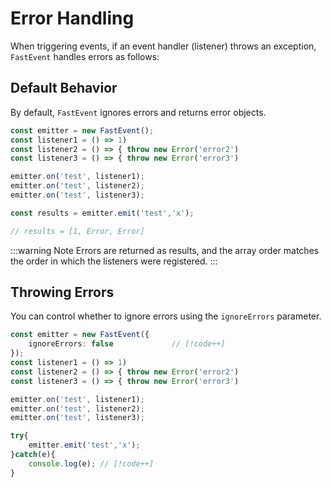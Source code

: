 # Error Handling

When triggering events, if an event handler (listener) throws an exception, `FastEvent` handles errors as follows:

## Default Behavior

By default, `FastEvent` ignores errors and returns error objects.

```ts
const emitter = new FastEvent();
const listener1 = () => 1)
const listener2 = () => { throw new Error('error2')
const listener3 = () => { throw new Error('error3')

emitter.on('test', listener1);
emitter.on('test', listener2);
emitter.on('test', listener3);

const results = emitter.emit('test','x');

// results = [1, Error, Error]

```

:::warning Note
Errors are returned as results, and the array order matches the order in which the listeners were registered.
:::

## Throwing Errors

You can control whether to ignore errors using the `ignoreErrors` parameter.

```typescript
const emitter = new FastEvent({
    ignoreErrors: false             // [!code++]
});
const listener1 = () => 1)
const listener2 = () => { throw new Error('error2')
const listener3 = () => { throw new Error('error3')

emitter.on('test', listener1);
emitter.on('test', listener2);
emitter.on('test', listener3);

try{
    emitter.emit('test','x');
}catch(e){
    console.log(e); // [!code++]
}

```